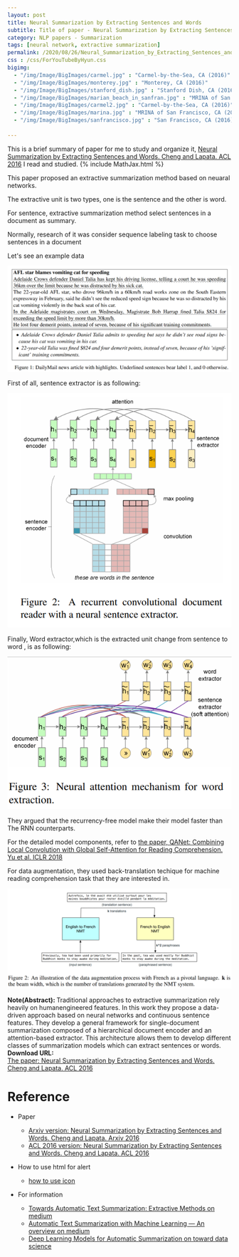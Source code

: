 ```yaml
---
layout: post
title: Neural Summarization by Extracting Sentences and Words
subtitle: Title of paper - Neural Summarization by Extracting Sentences and Words
category: NLP papers - Summarization
tags: [neural network, extractive summarization]
permalink: /2020/08/26/Neural_Summarization_by_Extracting_Sentences_and_Words/
css : /css/ForYouTubeByHyun.css
bigimg: 
  - "/img/Image/BigImages/carmel.jpg" : "Carmel-by-the-Sea, CA (2016)"
  - "/img/Image/BigImages/monterey.jpg" : "Monterey, CA (2016)"
  - "/img/Image/BigImages/stanford_dish.jpg" : "Stanford Dish, CA (2016)"
  - "/img/Image/BigImages/marian_beach_in_sanfran.jpg" : "MRINA of San Francisco, CA (2016)"
  - "/img/Image/BigImages/carmel2.jpg" : "Carmel-by-the-Sea, CA (2016)"
  - "/img/Image/BigImages/marina.jpg" : "MRINA of San Francisco, CA (2016)"
  - "/img/Image/BigImages/sanfrancisco.jpg" : "San Francisco, CA (2016)"
  
---
```


This is a brief summary of paper for me to study and organize it, [Neural Summarization by Extracting Sentences and Words. Cheng and Lapata. ACL 2016](https://www.aclweb.org/anthology/P16-1046/) I read and studied. 
{% include MathJax.html %}

This paper proposed an extractive summarization method based on neuaral networks.

The extractive unit is two types, one is the sentence and the other is word.

For sentence, extractive summarization method select sentences in a document as summary. 

Normally, research of it was consider sequence labeling task to choose sentences in a document 

Let's see an example data 

![Cheng and Lapata. ACL 2016](/img/Image/NaturalLanguageProcessing/NLPLabs/Paper_Investigation/Summarization/2020-08-26-Neural_Summarization_by_Extracting_Sentences_and_Words/example_data.PNG)

First of all, sentence extractor is as following:

![Cheng and Lapata. ACL 2016](/img/Image/NaturalLanguageProcessing/NLPLabs/Paper_Investigation/Summarization/2020-08-26-Neural_Summarization_by_Extracting_Sentences_and_Words/Sentence_extractor.PNG)

Finally, Word extractor,which is the extracted unit change from sentence to word , is as following:

![Cheng and Lapata. ACL 2016](/img/Image/NaturalLanguageProcessing/NLPLabs/Paper_Investigation/Summarization/2020-08-26-Neural_Summarization_by_Extracting_Sentences_and_Words/Word_extractor.PNG)

They argued that the recurrency-free model make  their model faster than The RNN counterparts.

For the detailed model components, refer to [the paper, QANet: Combining Local Convolution with Global Self-Attention for Reading Comprehension. Yu et al. ICLR 2018](https://openreview.net/forum?id=B14TlG-RW/)

For data augmentation, they used back-translation techique for machine reading comprehension task that they are interested in. 

![Yu et al. ICLR 2018](/img/Image/NaturalLanguageProcessing/NLPLabs/Paper_Investigation/MRC/2020-08-25-QANet_Combining_Local_Convolution_with_Global_Self-Attention_for_Reading_Comprehension/Data_augmentation.PNG)

<div class="alert alert-info" role="alert"><i class="fa fa-info-circle"></i> <b>Note(Abstract): </b>
Traditional approaches to extractive summarization rely heavily on humanengineered features. In this work they propose a data-driven approach based on neural networks and continuous sentence features. They develop a general framework for single-document summarization composed of a hierarchical document encoder and an attention-based extractor. This architecture allows them to develop different classes of summarization models which can extract sentences or words. 
</div>
    
<div class="alert alert-success" role="alert"><i class="fa fa-paperclip fa-lg"></i> <b>Download URL: </b><br>
  <a href="https://www.aclweb.org/anthology/P16-1046/">The paper: Neural Summarization by Extracting Sentences and Words. Cheng and Lapata. ACL 2016</a>
</div>

# Reference 

- Paper 
  - [Arxiv version: Neural Summarization by Extracting Sentences and Words.  Cheng and Lapata. Arxiv 2016](https://arxiv.org/abs/1603.07252)
  - [ACL 2016 version: Neural Summarization by Extracting Sentences and Words. Cheng and Lapata. ACL 2016](https://www.aclweb.org/anthology/P16-1046/)
  
- How to use html for alert
  - [how to use icon](http://idratherbewriting.com/documentation-theme-jekyll/mydoc_icons.html)
  
- For information 
  - [Towards Automatic Text Summarization: Extractive Methods on medium](https://medium.com/sciforce/towards-automatic-text-summarization-extractive-methods-e8439cd54715)
  - [Automatic Text Summarization with Machine Learning — An overview on medium](https://medium.com/luisfredgs/automatic-text-summarization-with-machine-learning-an-overview-68ded5717a25)
  - [Deep Learning Models for Automatic Summarization on toward data science](https://towardsdatascience.com/deep-learning-models-for-automatic-summarization-4c2b89f2a9ea)
    


